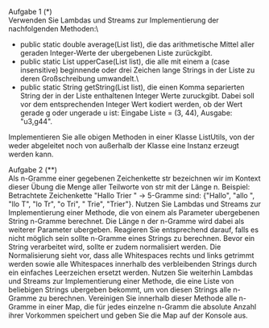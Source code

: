 Aufgabe 1 (\*)\
Verwenden Sie Lambdas und Streams zur Implementierung der nachfolgenden Methoden:\
* public static double average(List<Integer> list), die das arithmetische Mittel aller geraden Integer-Werte der ubergebenen Liste zurückgibt.
* public static List<String> upperCase(List<String> list), die alle mit einem
a (case insensitive) beginnende oder drei Zeichen lange Strings in der Liste zu deren
Großschreibung umwandelt.\
* public static String getString(List<Integer> list), die einen Komma separierten String der in der Liste enthaltenen Integer Werte zuruckgibt. Dabei soll
vor dem entsprechenden Integer Wert kodiert werden, ob der Wert gerade g oder ungerade u ist: Eingabe Liste = (3, 44), Ausgabe: "u3,g44".
  
Implementieren Sie alle obigen Methoden in einer Klasse ListUtils, von der weder abgeleitet noch von außerhalb der Klasse eine Instanz erzeugt werden kann.

Aufgabe 2 (\*\*)\
Als n-Gramme einer gegebenen Zeichenkette str bezeichnen wir im Kontext dieser Übung die Menge aller Teilworte von str mit der Länge n.
Beispiel: Betrachtete Zeichenkette "Hallo Trier "
→ 5-Gramme sind: {"Hallo", "allo ", "llo T", "lo Tr", "o Tri", " Trie", "Trier"}.
Nutzen Sie Lambdas und Streams zur Implementierung einer Methode, die von einem als Parameter ubergebenen String n-Gramme berechnet. Die Länge n der n-Gramme
wird dabei als weiterer Parameter ubergeben. Reagieren Sie entsprechend darauf, falls es
nicht möglich sein sollte n-Gramme eines Strings zu berechnen. Bevor ein String verarbeitet wird, sollte er zudem normalisiert werden. Die Normalisierung sieht vor, dass alle
Whitespaces rechts und links getrimmt werden sowie alle Whitespaces innerhalb des verbleibenden Strings durch ein einfaches Leerzeichen ersetzt werden.
Nutzen Sie weiterhin Lambdas und Streams zur Implementierung einer Methode, die eine
Liste von beliebigen Strings ubergeben bekommt, um von diesen Strings alle n-Gramme
zu berechnen. Vereinigen Sie innerhalb dieser Methode alle n-Gramme in einer Map, die für
jedes einzelne n-Gramm die absolute Anzahl ihrer Vorkommen speichert und geben Sie die
Map auf der Konsole aus.
